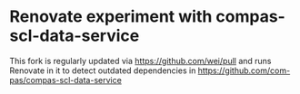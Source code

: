 # Renovate experiment with compas-scl-data-service

This fork is regularly updated via https://github.com/wei/pull and runs Renovate in it to detect
outdated dependencies in https://github.com/com-pas/compas-scl-data-service
